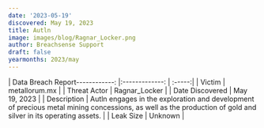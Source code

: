 ```yaml
---
date: '2023-05-19'
discovered: May 19, 2023
title: Autln
image: images/blog/Ragnar_Locker.png
author: Breachsense Support
draft: false
yearmonths: 2023/may
---
```


| Data Breach Report------------:     |:-------------:    | :-----:|
| Victim      | metallorum.mx      | 
| Threat Actor      | Ragnar_Locker      | 
| Date Discovered      | May 19, 2023      | 
| Description      | Autln engages in the exploration and development of precious metal mining concessions, as well as the production of gold and silver in its operating assets.      | 
| Leak Size      | Unknown      | 

